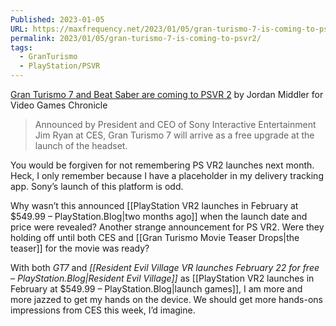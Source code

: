 ```yaml
---
Published: 2023-01-05
URL: https://maxfrequency.net/2023/01/05/gran-turismo-7-is-coming-to-psvr2/
permalink: 2023/01/05/gran-turismo-7-is-coming-to-psvr2/
tags:
  - GranTurismo
  - PlayStation/PSVR
---
```

[Gran Turismo 7 and Beat Saber are coming to PSVR 2](https://www.videogameschronicle.com/news/gran-turismo-7-and-beat-saber-are-coming-to-psvr-2/) by Jordan Middler for Video Games Chronicle

> Announced by President and CEO of Sony Interactive Entertainment Jim Ryan at CES, Gran Turismo 7 will arrive as a free upgrade at the launch of the headset.

You would be forgiven for not remembering PS VR2 launches next month. Heck, I only remember because I have a placeholder in my delivery tracking app. Sony’s launch of this platform is odd.

Why wasn’t this announced [[PlayStation VR2 launches in February at $549.99  – PlayStation.Blog|two months ago]] when the launch date and price were revealed? Another strange announcement for PS VR2. Were they holding off until both CES and [[Gran Turismo Movie Teaser Drops|the teaser]] for the movie was ready?

With both *GT7* and *[[Resident Evil Village VR launches February 22 for free – PlayStation.Blog|Resident Evil Village]]* as [[PlayStation VR2 launches in February at $549.99  – PlayStation.Blog|launch games]], I am more and more jazzed to get my hands on the device. We should get more hands-ons impressions from CES this week, I’d imagine.